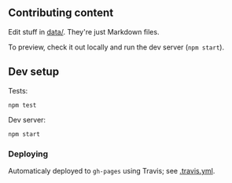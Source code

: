 ## Contributing content

Edit stuff in [data/](data/). They're just Markdown files.

To preview, check it out locally and run the dev server (`npm start`).

## Dev setup

Tests:

    npm test

Dev server:

    npm start

### Deploying

Automaticaly deployed to `gh-pages` using Travis; see [.travis.yml](.travis.yml).
